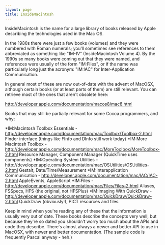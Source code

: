 ```yaml
---
layout: page
title: InsideMacintosh
---
```


InsideMacintosh is the name for a large library of books released by Apple describing the technologies used in the Mac OS.

In the 1980s there were just a few books (volumes) and they were numbered with Roman numerals; you'll sometimes see references to them abbreviated as something like "IM-IV" (InsideMacintosh Volume 4). By the 1990s so many books were coming out that they were named, and references were usually of the form "IM:Files", or if the name was particularly long just the acronym: "IM:IAC" for Inter-Application Communication.

In general most of these are now out-of-date with the advent of MacOSX, although certain books (or at least parts of them) are still relevant. You can retrieve most of the ones that aren't obsolete here:

 http://developer.apple.com/documentation/macos8/mac8.html

Books that may still be partially relevant for some Cocoa programmers, and why:


*IM:Macintosh Toolbox Essentials - http://developer.apple.com/documentation/mac/Toolbox/Toolbox-2.html
Finder interface (things like FInfo and DInfo still work today)
*IM:More Macintosh Toolbox - http://developer.apple.com/documentation/mac/MoreToolbox/MoreToolbox-2.html
Resource Manager, Component Manager (QuickTime uses components)
*IM:Operating System Utilities - http://developer.apple.com/documentation/mac/OSUtilities/OSUtilities-2.html
Gestalt, Date/Time/Measurement
*IM:Interapplication Communication - http://developer.apple.com/documentation/mac/IAC/IAC-2.html
AppleEvents, AppleScript
*IM:Files - http://developer.apple.com/documentation/mac/Files/Files-2.html
Aliases, FSSpecs, HFS (the original, not HFSPlus)
*IM:Imaging With QuickDraw - http://developer.apple.com/documentation/mac/QuickDraw/QuickDraw-2.html
QuickDraw (obviously!), PICT resources and files


Keep in mind when you're reading any of these that the information is usually very out of date. These books describe the concepts very well, but because they're so dated you shouldn't worry too much about the APIs and code they describe. There's almost always a newer and better API to use in MacOSX, with newer and better documentation. (The sample code is frequently Pascal anyway - heh.)

